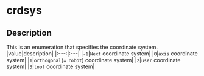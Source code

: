 ﻿# crdsys

## Description

This is an enumeration that specifies the coordinate system.
|value|description|
|:---:|:---|
|`-1`|`Next` coordinate system|
|`0`|`axis` coordinate system|
|`1`|`orthogonal`(= `robot`) coordinate system|
|`2`|`user` coordinate system|
|`3`|`tool` coordinate system|
